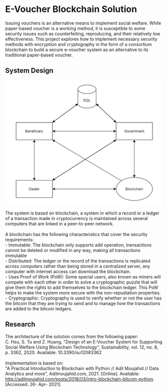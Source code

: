 # E-Voucher Blockchain Solution
Issuing vouchers is an alternative means to implement social welfare. While
paper-based voucher is a working method, it is susceptible to some security issues such as
counterfeiting, reproducing, and their relatively low effectiveness. This project explores how
to implement necessary security methods with encryption and cryptography in the form of a
consortium blockchain to build a secure e-voucher system as an alternative to its traditional
paper-based voucher.
<br />

## System Design
<p align="center">
  <img src="img/system_design.png" alt="Logo" width="600" height="400">
</p>
The system is based on blockchain, a system in which a record or a ledger of a transaction
made in cryptocurrency is maintained across several computers that are linked in a
peer-to-peer network. <br /> <br />
A blockchain has the following characteristics that cover the security requirements: <br />
- Immutable: The blockchain only supports add operation, transactions cannot be
deleted or modified in any way, making all transactions immutable <br />
- Distributed: The ledger or the record of the transactions is replicated across
computers rather than being stored in a centralized server, any computer with
internet access can download the blockchain. <br />
- Uses Proof of Work (PoW): Some special users, also known as miners will compete
with each other in order to solve a cryptographic puzzle that will give them the rights
to add themselves to the blockchain ledger. This PoW helps to make the system more
secure with the non-repudiation properties. <br />
- Cryptographic: Cryptography is used to verify whether or not the user has the bitcoin
that they are trying to send and to manage how the transactions are added to the
bitcoin ledgers. <br />


## Research
The architecture of the solution comes from the following paper: <br />
C. Hsu, S. Tu and Z. Huang, "Design of an E-Voucher System for Supporting Social
Welfare Using Blockchain Technology", Sustainability, vol. 12, no. 8, p. 3362, 2020. Available:
10.3390/su12083362
<br /><br />
Implementation is based on: <br />
"A Practical Introduction to Blockchain with Python // Adil Moujahid // Data
Analytics and more", Adilmoujahid.com, 2021. [Online]. Available:
http://adilmoujahid.com/posts/2018/03/intro-blockchain-bitcoin-python. [Accessed: 26-
Apr- 2021].
